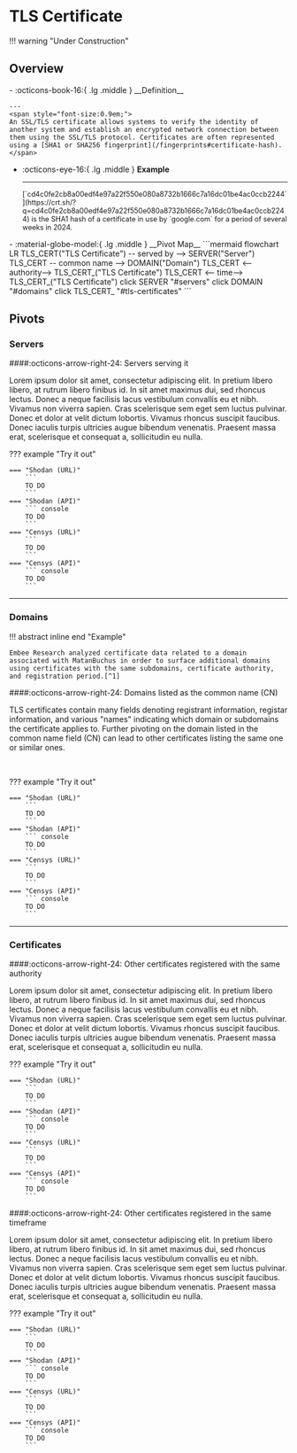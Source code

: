 # TLS Certificate

!!! warning "Under Construction"

## Overview

<div class="grid cards" markdown>
-   :octicons-book-16:{ .lg .middle } __Definition__


    ---
	<span style="font-size:0.9em;">
	An SSL/TLS certificate allows systems to verify the identity of another system and establish an encrypted network connection between them using the SSL/TLS protocol. Certificates are often represented using a [SHA1 or SHA256 fingerprint](/fingerprints#certificate-hash).
	</span>

-   :octicons-eye-16:{ .lg .middle } __Example__

    ---
	<span style="font-size:0.9em;">
    [`cd4c0fe2cb8a00edf4e97a22f550e080a8732b1666c7a16dc01be4ac0ccb2244`](https://crt.sh/?q=cd4c0fe2cb8a00edf4e97a22f550e080a8732b1666c7a16dc01be4ac0ccb2244) is the SHA1 hash of a certificate in use by `google.com` for a period of several weeks in 2024.
	</span>
</div>

<div class="grid cards" markdown>
-   :material-globe-model:{ .lg .middle } __Pivot Map__
	```mermaid
	flowchart LR
		TLS_CERT("TLS Certificate") -- served by --> SERVER("Server")
		TLS_CERT -- common name --> DOMAIN("Domain")
		TLS_CERT <-- authority--> TLS_CERT_("TLS Certificate")
		TLS_CERT <-- time--> TLS_CERT_("TLS Certificate")
		click SERVER "#servers"
		click DOMAIN "#domains"
		click TLS_CERT_ "#tls-certificates"
	```
</div>

## Pivots

### Servers

####:octicons-arrow-right-24: Servers serving it

Lorem ipsum dolor sit amet, consectetur adipiscing elit. In pretium libero libero, at rutrum libero finibus id. In sit amet maximus dui, sed rhoncus lectus. Donec a neque facilisis lacus vestibulum convallis eu et nibh. Vivamus non viverra sapien. Cras scelerisque sem eget sem luctus pulvinar. Donec et dolor at velit dictum lobortis. Vivamus rhoncus suscipit faucibus. Donec iaculis turpis ultricies augue bibendum venenatis. Praesent massa erat, scelerisque et consequat a, sollicitudin eu nulla.

??? example "Try it out"

	=== "Shodan (URL)"
		```
		TO DO
		```
	=== "Shodan (API)"
		``` console
		TO DO
		```
	=== "Censys (URL)"
		```
		TO DO
		```
	=== "Censys (API)"
		``` console
		TO DO
		```

---

### Domains

!!! abstract inline end "Example"

	Embee Research analyzed certificate data related to a domain associated with MatanBuchus in order to surface additional domains using certificates with the same subdomains, certificate authority, and registration period.[^1]

####:octicons-arrow-right-24: Domains listed as the common name (CN)

TLS certificates contain many fields denoting registrant information, registar information, and various "names" indicating which domain or subdomains the certificate applies to. Further pivoting on the domain listed in the common name field (CN) can lead to other certificates listing the same one or similar ones.

&nbsp;

??? example "Try it out"

	=== "Shodan (URL)"
		```
		TO DO
		```
	=== "Shodan (API)"
		``` console
		TO DO
		```
	=== "Censys (URL)"
		```
		TO DO
		```
	=== "Censys (API)"
		``` console
		TO DO
		```

---

### Certificates

####:octicons-arrow-right-24: Other certificates registered with the same authority

Lorem ipsum dolor sit amet, consectetur adipiscing elit. In pretium libero libero, at rutrum libero finibus id. In sit amet maximus dui, sed rhoncus lectus. Donec a neque facilisis lacus vestibulum convallis eu et nibh. Vivamus non viverra sapien. Cras scelerisque sem eget sem luctus pulvinar. Donec et dolor at velit dictum lobortis. Vivamus rhoncus suscipit faucibus. Donec iaculis turpis ultricies augue bibendum venenatis. Praesent massa erat, scelerisque et consequat a, sollicitudin eu nulla.

??? example "Try it out"

	=== "Shodan (URL)"
		```
		TO DO
		```
	=== "Shodan (API)"
		``` console
		TO DO
		```
	=== "Censys (URL)"
		```
		TO DO
		```
	=== "Censys (API)"
		``` console
		TO DO
		```

####:octicons-arrow-right-24: Other certificates registered in the same timeframe

Lorem ipsum dolor sit amet, consectetur adipiscing elit. In pretium libero libero, at rutrum libero finibus id. In sit amet maximus dui, sed rhoncus lectus. Donec a neque facilisis lacus vestibulum convallis eu et nibh. Vivamus non viverra sapien. Cras scelerisque sem eget sem luctus pulvinar. Donec et dolor at velit dictum lobortis. Vivamus rhoncus suscipit faucibus. Donec iaculis turpis ultricies augue bibendum venenatis. Praesent massa erat, scelerisque et consequat a, sollicitudin eu nulla.

??? example "Try it out"

	=== "Shodan (URL)"
		```
		TO DO
		```
	=== "Shodan (API)"
		``` console
		TO DO
		```
	=== "Censys (URL)"
		```
		TO DO
		```
	=== "Censys (API)"
		``` console
		TO DO
		```

[^1]: [Identifying MatanBuchus Domains Through Hardcoded Certificate Values](https://www.embeeresearch.io/tls-certificates-for-threat-intel-dns/)